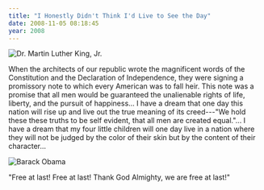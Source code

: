 ```yaml
---
title: "I Honestly Didn't Think I'd Live to See the Day"
date: 2008-11-05 08:18:45
year: 2008
---
```

<img src="{{'/files/2008/11/mlk.jpg' | relative_url}}" alt="Dr. Martin Luther King, Jr." />

When the architects of our republic wrote the magnificent words of the Constitution and the Declaration of Independence, they were signing a promissory note to which every American was to fall heir.  This note was a promise that all men would be guaranteed the unalienable rights of life, liberty, and the pursuit of happiness... I have a dream that one day this nation will rise up and live out the true meaning of its creed---"We hold these these truths to be self evident, that all men are created equal."... I have a dream that my four little children will one day live in a  nation where they will not be judged by the color of their skin but by the content of their character...

<img src="{{'/files/2008/11/obama.jpg' | relative_url}}" alt="Barack Obama" />

"Free at last!  Free at last!  Thank God Almighty, we are free at last!"
